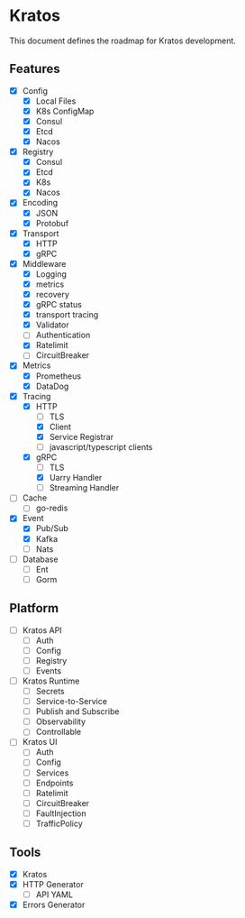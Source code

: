 # Kratos

This document defines the roadmap for Kratos development.

## Features
- [x] Config
    - [x] Local Files
    - [x] K8s ConfigMap
    - [x] Consul
    - [x] Etcd
    - [x] Nacos
- [x] Registry
    - [x] Consul
    - [x] Etcd
    - [x] K8s
    - [x] Nacos
- [x] Encoding
    - [x] JSON
    - [x] Protobuf
- [x] Transport
    - [x] HTTP
    - [x] gRPC
- [x] Middleware
    - [x] Logging
    - [x] metrics
    - [x] recovery
    - [x] gRPC status
    - [x] transport tracing
    - [x] Validator
    - [ ] Authentication
    - [x] Ratelimit
    - [ ] CircuitBreaker
- [x] Metrics
    - [x] Prometheus
    - [x] DataDog
- [x] Tracing
    - [x] HTTP
        - [ ] TLS
        - [x] Client
        - [x] Service Registrar
        - [ ] javascript/typescript clients
    - [x] gRPC
        - [ ] TLS
        - [x] Uarry Handler
        - [ ] Streaming Handler
- [ ] Cache
    - [ ] go-redis
- [x] Event
    - [x] Pub/Sub
    - [x] Kafka
    - [ ] Nats
- [ ] Database
    - [ ] Ent
    - [ ] Gorm

## Platform
- [ ] Kratos API
    - [ ] Auth
    - [ ] Config
    - [ ] Registry
    - [ ] Events
- [ ] Kratos Runtime
    - [ ] Secrets
    - [ ] Service-to-Service
    - [ ] Publish and Subscribe
    - [ ] Observability
    - [ ] Controllable
- [ ] Kratos UI
    - [ ] Auth
    - [ ] Config
    - [ ] Services
    - [ ] Endpoints
    - [ ] Ratelimit
    - [ ] CircuitBreaker
    - [ ] FaultInjection
    - [ ] TrafficPolicy

## Tools
- [x] Kratos
- [x] HTTP Generator
    - [ ] API YAML
- [x] Errors Generator

